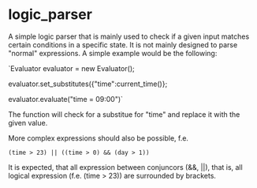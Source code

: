 # logic_parser
A simple logic parser that is mainly used to check if a given input matches certain conditions in a specific state.
It is not mainly designed to parse "normal" expressions.
A simple example would be the following: 

`Evaluator evaluator = new Evaluator();

evaluator.set_substitutes({"time":current_time()};

evaluator.evaluate("time = 09:00")` 

The function will check for a substitue for "time" and replace it with the given value.

More complex expressions should also be possible, f.e.

`(time > 23) || ((time > 0) && (day > 1))`

It is expected, that all expression between conjuncors (&&, ||), that is, all logical expression (f.e. (time > 23)) 
are surrounded by brackets.

